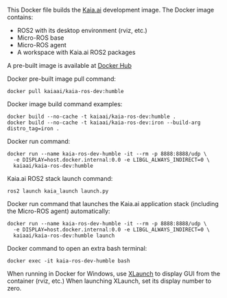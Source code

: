 This Docker file builds the [Kaia.ai](https://kaia.ai/) development image. The Docker image contains:
- ROS2 with its desktop environment (rviz, etc.)
- Micro-ROS base
- Micro-ROS agent
- A workspace with Kaia.ai ROS2 packages

A pre-built image is available at [Docker Hub](https://hub.docker.com/r/kaiaai/kaia-ros-dev)

Docker pre-built image pull command:
```
docker pull kaiaai/kaia-ros-dev:humble
```

Docker image build command examples:
```
docker build --no-cache -t kaiaai/kaia-ros-dev:humble .
docker build --no-cache -t kaiaai/kaia-ros-dev:iron --build-arg distro_tag=iron .
```

Docker run command:
```
docker run --name kaia-ros-dev-humble -it --rm -p 8888:8888/udp \
  -e DISPLAY=host.docker.internal:0.0 -e LIBGL_ALWAYS_INDIRECT=0 \
  kaiaai/kaia-ros-dev:humble
```

Kaia.ai ROS2 stack launch command:
```
ros2 launch kaia_launch launch.py
```

Docker run command that launches the Kaia.ai application stack (including the Micro-ROS agent) automatically:
```
docker run --name kaia-ros-dev-humble -it --rm -p 8888:8888/udp \
  -e DISPLAY=host.docker.internal:0.0 -e LIBGL_ALWAYS_INDIRECT=0 \
  kaiaai/kaia-ros-dev:humble launch
```

Docker command to open an extra bash terminal:
```
docker exec -it kaia-ros-dev-humble bash
```

When running in Docker for Windows, use [XLaunch](https://sourceforge.net/projects/xming/) to display GUI from the container (rviz, etc.)
When launching XLaunch, set its display number to zero.

